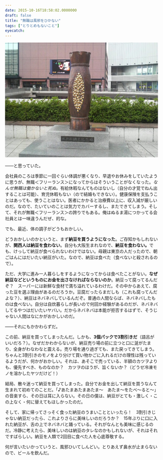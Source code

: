 ```yaml
---
date: 2015-10-16T18:58:02.0000000
draft: false
title: "無職は風邪をひかない"
tags: ["とりとめもないこと"]
eyecatch: 
---
```

<p><span itemscope itemtype="http://schema.org/Photograph"><img src="20110610141100.jpg" alt="f:id:daruyanagi:20110610141100j:plain" title="f:id:daruyanagi:20110610141100j:plain" class="hatena-fotolife" itemprop="image"></span></p><p>――と思っていた。</p><p>会社員のころは季節に一回ぐらい体調が悪くなり、早退やお休みをしていたように思うが、無職＜フリーランス＞になってからはそういうことがなくなった。<i>なんせ無職は働かないと死ぬ。</i>有給休暇なんてものはないし（自分の才覚でねん出することは可能）、育児休暇もない（ので結婚もできない）。健康保険を支払うことはあっても、使うことはない。医者にかかると治療費以上に、収入減が厳しいのだ。なので、たいていのことは気力でカバーするし、またできてしまう。そして、それが無職＜フリーランス＞の誇りでもある。俺はぬるま湯につかってる会社員とは一味違うんだぜ、的な。</p><p>でも、最近、体の調子がどうもおかしい。</p><p>どうおかしいのかというと、まず<b>納豆を買うようになった</b>。ご存知かもしれないが、<b>関西人は納豆を食わない</b>。自分も大阪生まれなので、<b>納豆を食わない。</b>でも、けっして納豆が食べられないわけではない。母親は東京の人だったので、朝ごはんにはだいたい納豆がいた。なので、納豆は食べた（食べないと殺されるので）。</p><p>ただ、大学に進み一人暮らしをするようになってからは食べたことがない。<b>なぜ納豆などというものにお金を出さなければならないのか</b>。納豆って腐ってるんだぞ？　スーパーには新鮮な食材で満ち溢れているわけだ。その中からあえて、腐った豆を選ぶ理由があるのだろうか。豆腐だったらまだしも（これも腐ってんだよな？）、納豆はネバネバしているんだぞ。普通の人間ならば、ネバネバしたものは食べない。自分は自炊暮らしが長いので何回か経験があるのだが、ネバネバしてるやつはだいたいヤバい。だからネバネバは本能が拒否するはずで、そうじゃない人間はなにかがおかしいのだ。</p><p>――それにもかかわらずだ。</p><p>この前、納豆を買ってしまったんだ。しかも、<b>3個パックで3割引きだ</b>（語呂がいいだろ？）。なぜだかわからないが、納豆売り場の前に立つと口に涎がたまり、全身がわなわなと震える。売り場を通り過ぎても、また戻ってきてしまう。ちゃんと3割引きのモノをより分けて買い物かごに入れるだけの理性は残っているようだが、何かがおかしい。それは、あそこで売っている、半額のカツヲよりも、優先すべき、ものなのか？　カツヲのほうが、旨くないか？（どうせ冷凍モノを溶かしたヤツだけど！）</p><p>結局、散々迷って納豆を買ってしまった。自分でお金を出して納豆を買うなんて生まれて初めてのことだ。「♪あたまあたまあたま～　あたま～をたべ～ると～」の音楽すら、その日は耳に入らない。その日の僕は、納豆がとても・激しく・この上なく・何に替えてもほしかったのだ。</p><p>そして、家に帰ってさっそく食った納豆のうまいことといったら！　3割引きじゃない納豆だったら、これよりさらに美味しいのだろうか？　15年ぶりに口に入れた納豆が、舌の上でネバネバと踊っている。それがなんとも美味に感じるのだ。冷静に考えたら、美味しいのは納豆のタレなのかもしれないが、それはそれですばらしい。納豆を人類で2回目に食べた人を心底尊敬する。</p><p>何が言いたいかっていうと、風邪ひいてしんどい。とりあえず鼻水が止まらないので、ビールを飲んだ。</p>
